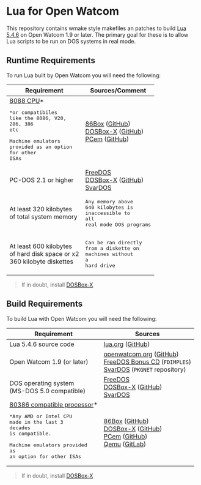 # Lua for Open Watcom

This repository contains wmake style makefiles an patches to build [Lua](https://lua.org) [5.4.6](https://lua.org/ftp/) on Open Watcom 1.9 or later. The primary goal for these is to allow Lua scripts to be run on DOS systems in real mode.

## Runtime Requirements
To run Lua built by Open Watcom you will need the following:

| Requirement | Sources/Comment |
|--|--|
| [8088 CPU](https://en.wikipedia.org/wiki/Intel_8088)*<br/> <pre>*or compatibiles<br/>like the 8086, V20,<br/>286, 386 etc<br/><br/>Machine emulators<br/>provided as an option<br/>for other ISAs</pre> | [86Box](https://86box.net/) ([GitHub](https://github.com/86Box/86Box))<br/>[DOSBox-X](https://dosbox-x.com/) ([GitHub](https://github.com/joncampbell123/dosbox-x))<br/>[PCem](https://www.pcem-emulator.co.uk/) ([GitHub](https://github.com/sarah-walker-pcem/pcem/))
| PC-DOS 2.1 or higher | [FreeDOS](https://www.freedos.org/download/)<br/>[DOSBox-X](https://dosbox-x.com/) ([GitHub](https://github.com/joncampbell123/dosbox-x))<br/>[SvarDOS](http://svardos.org/)
| At least 320 kilobytes<br/>of total system memory | <pre>Any memory above<br/>640 kilobytes is<br/>inaccessible to all<br/>real mode DOS programs |
| At least 600 kilobytes<br/>of hard disk space or x2<br/>360 kilobyte diskettes | <pre>Can be ran directly<br/>from a diskette on<br/>machines without a<br/>hard drive

> If in doubt, install [DOSBox-X](https://dosbox-x.com/)

## Build Requirements
To build Lua with Open Watcom you will need the following:

| Requirement | Sources |
|--|--|
| Lua 5.4.6 source code | [lua.org](https://lua.org/ftp/) ([GitHub](https://github.com/lua/lua/tree/v5.4.6)) |
| Open Watcom 1.9 (or later) | [openwatcom.org](https://www.openwatcom.org/) ([GitHub](https://github.com/open-watcom))<br/>[FreeDOS Bonus CD](https://www.freedos.org/download/) (`FDIMPLES`)<br/>[SvarDOS](http://svardos.org/?p=repo) (`PKGNET` repository) |
| DOS operating system<br/>(MS-DOS 5.0 compatible) | [FreeDOS](https://www.freedos.org/download/)<br/>[DOSBox-X](https://dosbox-x.com/) ([GitHub](https://github.com/joncampbell123/dosbox-x))<br/>[SvarDOS](http://svardos.org/)
| [80386 compatible processor](https://en.wikipedia.org/wiki/I386)* <br/> <pre>*Any AMD or Intel CPU <br/>made in the last 3 decades<br/>is compatible.<br/><br/>Machine emulators provided <br/>as an option for other ISAs </pre> | [86Box](https://86box.net/) ([GitHub](https://github.com/86Box/86Box))<br/>[DOSBox-X](https://dosbox-x.com/) ([GitHub](https://github.com/joncampbell123/dosbox-x))<br/>[PCem](https://www.pcem-emulator.co.uk/) ([GitHub](https://github.com/sarah-walker-pcem/pcem/))<br/>[Qemu](https://www.qemu.org/) ([GitLab](https://gitlab.com/qemu-project/qemu))

> If in doubt, install [DOSBox-X](https://dosbox-x.com/)
